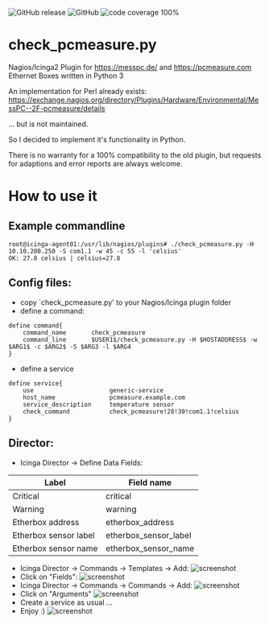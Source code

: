 ![GitHub release](https://img.shields.io/github/release/mpibpc-mroose/nagios_plugin_pcmeasure.svg) 
![GitHub](https://img.shields.io/github/license/mpibpc-mroose/nagios_plugin_pcmeasure.svg?color=blue) 
![code coverage 100%](https://img.shields.io/badge/coverage-100%25-brightgreen.svg) 

# check_pcmeasure.py 
Nagios/Icinga2 Plugin for https://messpc.de/ and https://pcmeasure.com Ethernet Boxes written in Python 3

An implementation for Perl already exists:
https://exchange.nagios.org/directory/Plugins/Hardware/Environmental/MessPC--2F-pcmeasure/details

... but is not maintained.

So I decided to implement it's functionality in Python.

There is no warranty for a 100% compatibility to the old plugin, but
requests for adaptions and error reports are always welcome.

# How to use it
## Example commandline
```
root@icinga-agent01:/usr/lib/nagios/plugins# ./check_pcmeasure.py -H 10.10.200.250 -S com1.1 -w 45 -c 55 -l 'celsius'
OK: 27.8 celsius | celsius=27.8
```

## Config files:
- copy `check_pcmeasure.py' to your Nagios/Icinga plugin folder
- define a command:
```
define command{
    command_name       check_pcmeasure
    command_line       $USER1$/check_pcmeasure.py -H $HOSTADDRESS$ -w $ARG1$ -c $ARG2$ -S $ARG3 -l $ARG4
}
```
- define a service
```
define service{
    use                     generic-service
    host_name               pcmeasure.example.com
    service_description     temperature sensor
    check_command           check_pcmeasure!28!30!com1.1!celsius
}
```
## Director:
- Icinga Director -> Define Data Fields:

|Label|Field name|
|-----|----------|
|Critical|critical|
|Warning|warning|
|Etherbox address|etherbox_address|
|Etherbox sensor label|etherbox_sensor_label|
|Etherbox sensor name|etherbox_sensor_name|
- Icinga Director -> Commands -> Templates -> Add:
![screenshot](https://s3.gifyu.com/images/check_pcmeasure_command_template.png)
- Click on "Fields":
![screenshot](https://s3.gifyu.com/images/check_pcmeasure_command_template_fields.png)
- Icinga Director -> Commands -> Commands -> Add:
![screenshot](https://s3.gifyu.com/images/check_pcmeasure_command.png)
- Click on "Arguments"
![screenshot](https://s3.gifyu.com/images/check_pcmeasure_command_arguments.png)
- Create a service as usual ...
- Enjoy :)
![screenshot](https://s3.gifyu.com/images/perfdata_icinga.png)